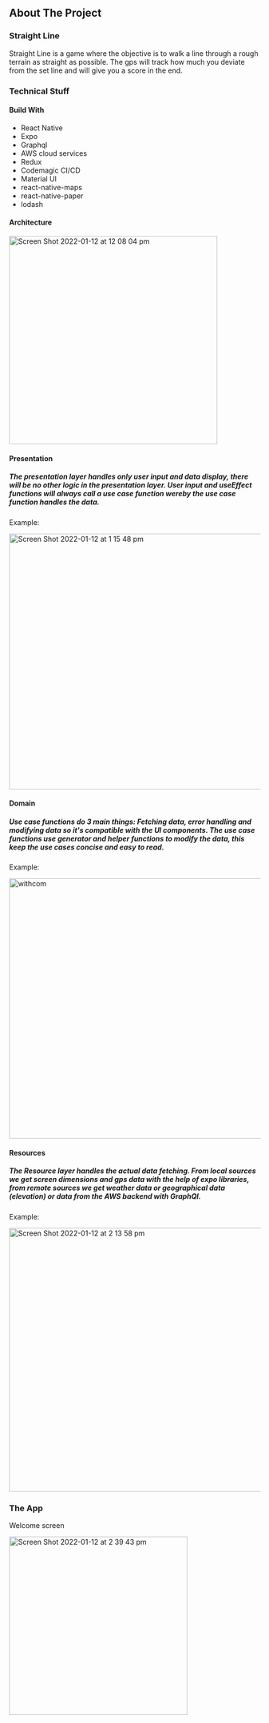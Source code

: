 ## About The Project

### Straight Line 

Straight Line is a game where the objective is to walk a line through a rough terrain as straight as possible. 
The gps will track how much you deviate from the set line and will give you a score in the end. 

### Technical Stuff

#### Build With

* React Native
* Expo
* Graphql
* AWS cloud services 
* Redux
* Codemagic CI/CD
* Material UI
* react-native-maps
* react-native-paper
* lodash

#### Architecture

<img width="417" alt="Screen Shot 2022-01-12 at 12 08 04 pm" src="https://user-images.githubusercontent.com/73681740/149047481-5242e107-b043-4bf4-843c-e3f7dba210e4.png">

#### Presentation

##### The presentation layer handles only user input and data display, there will be no other logic in the presentation layer. User input and useEffect functions will always call a use case function wereby the use case function handles the data.

Example: 

<img width="512" alt="Screen Shot 2022-01-12 at 1 15 48 pm" src="https://user-images.githubusercontent.com/73681740/149051963-9f825494-8a80-4579-a778-34d27ea11931.png">

#### Domain

##### Use case functions do 3 main things: Fetching data, error handling and modifying data so it's compatible with the UI components. The use case functions use generator and helper functions to modify the data, this keep the use cases concise and easy to read. 

Example:

<img width="521" alt="withcom" src="https://user-images.githubusercontent.com/73681740/149051542-a8304ffa-2b1c-4833-9bee-d83fd230ac4a.png">

#### Resources

##### The Resource layer handles the actual data fetching. From local sources we get screen dimensions and gps data with the help of expo libraries, from remote sources we get weather data or geographical data (elevation) or data from the AWS backend with GraphQl. 

Example: 

<img width="528" alt="Screen Shot 2022-01-12 at 2 13 58 pm" src="https://user-images.githubusercontent.com/73681740/149057789-0c50701b-21f9-4c02-a59b-da733d6df7b1.png">

### The App

Welcome screen

<img width="357" alt="Screen Shot 2022-01-12 at 2 39 43 pm" src="https://user-images.githubusercontent.com/73681740/149059809-a3fb60eb-fc95-4477-9162-bb0bae286c15.png">











